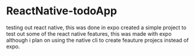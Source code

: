# ReactNative-todoApp
testing out react native, this was done in expo
created a simple project to test out some of the react native features, this was made with expo although i plan on using the native cli to create feauture projecs instead of expo.
